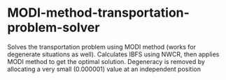 # MODI-method-transportation-problem-solver
Solves the transportation problem using MODI method (works for degenerate situations as well). Calculates IBFS using NWCR, then applies MODI method to get the optimal solution. Degeneracy is removed by allocating a very small (0.000001) value at an independent position 

